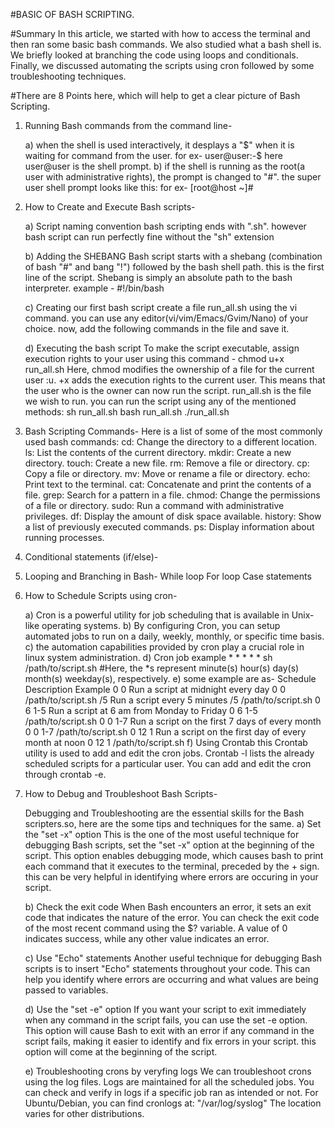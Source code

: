 #BASIC OF BASH SCRIPTING.

#Summary 
In this article, we started with how to access the terminal and then ran some basic bash commands. 
We also studied what a bash shell is. We briefly looked at branching the code using loops and conditionals. 
Finally, we discussed automating the scripts using cron followed by some troubleshooting techniques.

#There are 8 Points here, which will help to get a clear picture of Bash Scripting.

1. Running Bash commands from the command line- 
   
      a) when the shell is used interactively, it desplays a "$" when it is waiting for command from the user.
        for ex- user@user:-$ 
          here user@user is the shell prompt.
      b) if the shell is running as the root(a user with administrative rights), the prompt is changed to "#". the super user shell prompt looks like this:
        for ex- [root@host ~]#

2. How to Create and Execute Bash scripts- 
   
     a) Script naming convention
         bash scripting ends with ".sh". however bash script can run perfectly fine without the "sh" extension

     b) Adding the SHEBANG
         Bash script starts with a shebang (combination of bash "#" and bang "!") followed by the bash shell path.
         this is the first line of the script.
         Shebang is simply an absolute path to the bash interpreter.
         example - #!/bin/bash

     c) Creating our first bash script
         create a file run_all.sh using the vi command. you can use any editor(vi/vim/Emacs/Gvim/Nano) of your choice.
         now, add the following commands in the file and save it.

     d) Executing the bash script
         To make the script executable, assign execution rights to your user using this command - chmod u+x run_all.sh 
           Here,
              chmod modifies the ownership of a file for the current user :u.
              +x adds the execution rights to the current user. This means that the user who is the owner can now run the script.
              run_all.sh is the file we wish to run.
          you can run the script using any of the mentioned methods:
              sh run_all.sh
              bash run_all.sh
              ./run_all.sh

3. Bash Scripting Commands- 
         Here is a list of some of the most commonly used bash commands:
            cd: Change the directory to a different location.
            ls: List the contents of the current directory.
            mkdir: Create a new directory.
            touch: Create a new file.
            rm: Remove a file or directory.
            cp: Copy a file or directory.
            mv: Move or rename a file or directory.
            echo: Print text to the terminal.
            cat: Concatenate and print the contents of a file.
            grep: Search for a pattern in a file.
            chmod: Change the permissions of a file or directory.
            sudo: Run a command with administrative privileges.
            df: Display the amount of disk space available.
            history: Show a list of previously executed commands.
            ps: Display information about running processes.

4. Conditional statements (if/else)- 
         
   
5. Looping and Branching in Bash- 
   While loop
   For loop
   Case statements
   
6. How to Schedule Scripts using cron-

   a) Cron is a powerful utility for job scheduling that is available in Unix-like operating systems.
   b) By configuring Cron, you can setup automated jobs to run on a daily, weekly, monthly, or specific time basis.
   c) the automation capabilities provided by cron play a crucial role in linux system administration.
   d) Cron job example
               * * * * * sh /path/to/script.sh    #Here, the *s represent minute(s) hour(s) day(s) month(s) weekday(s), respectively.
   e) some example are as-
                  Schedule	   Description	                                             Example
                  0 0	      Run a script at midnight every day	                     0 0 /path/to/script.sh
                  /5	         Run a script every 5 minutes	                           /5 /path/to/script.sh
                  0 6 1-5	   Run a script at 6 am from Monday to Friday	            0 6 1-5 /path/to/script.sh
                  0 0 1-7	   Run a script on the first 7 days of every month	         0 0 1-7 /path/to/script.sh
                  0 12 1	   Run a script on the first day of every month at noon	   0 12 1 /path/to/script.sh
   f) Using Crontab
               this Crontab utility is used to add and edit the cron jobs.
               Crontab -l lists the already scheduled scripts for a particular user.
               You can add and edit the cron through crontab -e. 
   
8. How to Debug and Troubleshoot Bash Scripts-
   
   Debugging and Troubleshooting are the essential skills for the Bash scripters.so, here are the some tips and techniques for the same.
   a) Set the "set -x" option
      This is the one of the most useful technique for debugging Bash scripts, set the "set -x" option at the beginning of the script.
      This option enables debugging mode, which causes bash to print each command that it executes to the terminal, preceded by the + sign.
      this can be very helpful in identifying where errors are occuring in your script.
   
   b) Check the exit code
      When Bash encounters an error, it sets an exit code that indicates the nature of the error.
      You can check the exit code of the most recent command using the $? variable.
      A value of 0 indicates success, while any other value indicates an error.
   
   c) Use "Echo" statements
      Another useful technique for debugging Bash scripts is to insert "Echo" statements throughout your code.
      This can help you identify where errors are occurring and what values are being passed to variables.

   d) Use the "set -e" option
      If you want your script to exit immediately when any command in the script fails, you can use the set -e option.
      This option will cause Bash to exit with an error if any command in the script fails, making it easier to identify and fix errors in your script.
      this option will come at the beginning of the script.
   
   e) Troubleshooting crons by veryfing logs
      We can troubleshoot crons using the log files. Logs are maintained for all the scheduled jobs.
      You can check and verify in logs if a specific job ran as intended or not.
         For Ubuntu/Debian, you can find cronlogs at: "/var/log/syslog"
      The location varies for other distributions.
   
   

     
     
